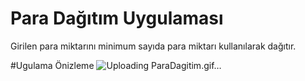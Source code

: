 <h1>Para Dağıtım Uygulaması</h1>
Girilen para miktarını minimum sayıda para miktarı kullanılarak dağıtır.

#Ugulama Önizleme
![Uploading ParaDagitim.gif…]()
